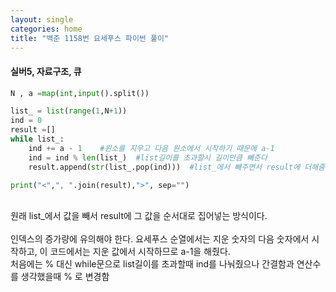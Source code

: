 ```yaml
---
layout: single
categories: home
title: "백준 1158번 요세푸스 파이썬 풀이"
---
```

#### 실버5, 자료구조, 큐

```py
N , a =map(int,input().split())

list_ = list(range(1,N+1))
ind = 0
result =[]
while list_:
    ind += a - 1    #원소를 지우고 다음 원소에서 시작하기 때문에 a-1
    ind = ind % len(list_)  #list길이를 초과할시 길이만큼 빼준다
    result.append(str(list_.pop(ind)))  #list_에서 빼주면서 result에 더해줌

print("<",", ".join(result),">", sep="")
```
<br>
원래 list_에서 값을 빼서 result에 그 값을 순서대로 집어넣는 방식이다.<br><br>
인덱스의 증가량에 유의해야 한다. 요세푸스 순열에서는 지운 숫자의 다음 숫자에서 시작하고, 이 코드에서는 지운 값에서 시작하므로 a-1을 해줬다.<br>
처음에는 % 대신 while문으로 list길이를 초과할때 ind를 나눠줬으나 간결함과 연산수를 생각했을때 % 로 변경함<br>

